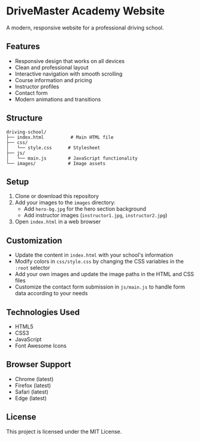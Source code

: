 # DriveMaster Academy Website

A modern, responsive website for a professional driving school.

## Features

- Responsive design that works on all devices
- Clean and professional layout
- Interactive navigation with smooth scrolling
- Course information and pricing
- Instructor profiles
- Contact form
- Modern animations and transitions

## Structure

```
driving-school/
├── index.html          # Main HTML file
├── css/
│   └── style.css      # Stylesheet
├── js/
│   └── main.js        # JavaScript functionality
└── images/            # Image assets
```

## Setup

1. Clone or download this repository
2. Add your images to the `images` directory:
   - Add `hero-bg.jpg` for the hero section background
   - Add instructor images (`instructor1.jpg`, `instructor2.jpg`)
3. Open `index.html` in a web browser

## Customization

- Update the content in `index.html` with your school's information
- Modify colors in `css/style.css` by changing the CSS variables in the `:root` selector
- Add your own images and update the image paths in the HTML and CSS files
- Customize the contact form submission in `js/main.js` to handle form data according to your needs

## Technologies Used

- HTML5
- CSS3
- JavaScript
- Font Awesome Icons

## Browser Support

- Chrome (latest)
- Firefox (latest)
- Safari (latest)
- Edge (latest)

## License

This project is licensed under the MIT License.
